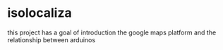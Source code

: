 # isolocaliza
this project has a goal of introduction the google maps platform and the relationship between arduinos
